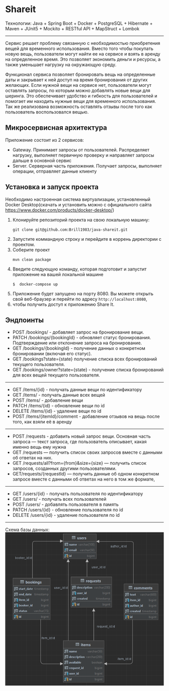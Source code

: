 # Shareit

Технологии: Java + Spring Boot + Docker + PostgreSQL + Hibernate + Maven + JUnit5 + Mockito + RESTful API + MapStruct + Lombok

---
Сервис решает проблему связанную с необходимостью приобретения вещей для временного использования. Вместо того чтобы покупать
новую вещь, пользователи могут найти ее на сервисе и взять в аренду на определенное время. Это позволяет экономить деньги
и ресурсы, а также уменьшает нагрузку на окружающую среду.

Функционал сервиса позволяет бронировать вещь на определенные даты и закрывает к ней доступ на время бронирования от
других желающих. Если нужной вещи на сервисе нет, пользователи могут оставлять запросы, по которым можно добавлять новые
вещи для шеринга. Это обеспечивает удобство и гибкость для пользователей и помогает им находить нужные вещи для временного
использования. Так же реализована возможность оставлять отзывы после того как пользователь воспользовался вещью.


## Микросервисная архитектура

Приложение состоит из 2 сервисов:
- Gateway. Принимает запросы от пользователей. Распределяет нагрузку, выполняет первичную проверку и направляет запросы дальше в основной сервис
- Server. Серверная часть приложения. Получает запросы, выполняет операции, отправляет данные клиенту

## Установка и запуск проекта
Необходимо настроенная система виртуализации, установленный Docker Desktop(скачать и установить можно с официального сайта https://www.docker.com/products/docker-desktop/)

1. Клонируйте репозиторий проекта на свою локальную машину:
   ```
   git clone git@github.com:Brill1983/java-shareit.git
   ```
2. Запустите коммандную строку и перейдите в коррень директории с проектом.
3. Соберите проект
   ```
   mvn clean package
   ```
4. Введите следующую команду, которая подготовит и запустит приложение на вашей локальной машине
   ```
   $  docker-compose up
   ```
5. Приложение будет запущено на порту 8080. Вы можете открыть свой веб-браузер и перейти по адресу `http://localhost:8080`,
6. чтобы получить доступ к приложению Share It.


Эндпоинты
---
- POST /bookings/ -  добавляет запрос на бронирование вещи.
- PATCH /bookings/{bookingId} - обновляет статус бронирования. Подтверждение или отклонение запроса на бронирование.
- GET /bookings/{bookingId} -  получение данных о конкретном бронировании (включая его статус).
- GET /bookings?state={state} получение списка всех бронирований текущего пользователя.
- GET /bookings/owner?state={state} - получение списка бронирований для всех вещей текущего пользователя.
---
- GET /items/{id} -  получать данные вещи по идентификатору
- GET /items/ -  получать данные всех вещей
- POST /items/ -  добавление вещи
- PATCH /items/{id} - обновление вещи по id
- DELETE /items/{id} - удаление вещи по id
- POST /items/{itemId}/comment - добавление отзывов  на вещь после того, как взяли её в аренду
---
- POST /requests - добавить новый запрос вещи. Основная часть запроса — текст запроса, где пользователь описывает, какая именно вещь ему нужна
- GET /requests — получить список своих запросов вместе с данными об ответах на них.
- GET /requests/all?from={from}&size={size} — получить список запросов, созданных другими пользователями.
- GET/requests/{requestId} — получить данные об одном конкретном запросе вместе с данными об ответах на него в том же формате,
---
- GET /users/{id} -  получать пользователя по идентификатору
- GET /users/ -  получать всех пользователей
- POST /users/ -  добавлять пользователя в память
- PATCH /users/{id} - обновление пользователя по id
- DELETE  /users/{id} - удаление пользователя по id

---

Схема базы данных:
![scheme.png](scheme.png)